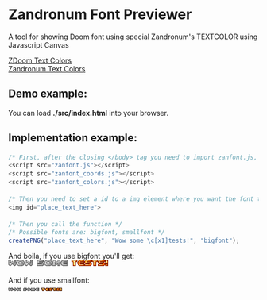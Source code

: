 # Zandronum Font Previewer
A tool for showing Doom font using special Zandronum's TEXTCOLOR using Javascript Canvas

[ZDoom Text Colors](https://zdoom.org/wiki/Print#Colors)  
[Zandronum Text Colors](https://zandronum.com/forum/viewtopic.php?p=46018#p46018)

## Demo example:
You can load **./src/index.html** into your browser.

## Implementation example:
```javascript
/* First, after the closing </body> tag you need to import zanfont.js, zanfont_coords.js and zanfont_colors.js */
<script src="zanfont.js"></script>
<script src="zanfont_coords.js"></script>
<script src="zanfont_colors.js"></script>

/* Then you need to set a id to a img element where you want the font to be rendered */
<img id="place_text_here">

/* Then you call the function */
/* Possible fonts are: bigfont, smallfont */
createPNG("place_text_here", "Wow some \c[x1]tests!", "bigfont");
```

And boila, if you use bigfont you'll get:  
![Output Image 1](tools/output1.png)

And if you use smallfont:  
![Output Image 2](tools/output2.png)